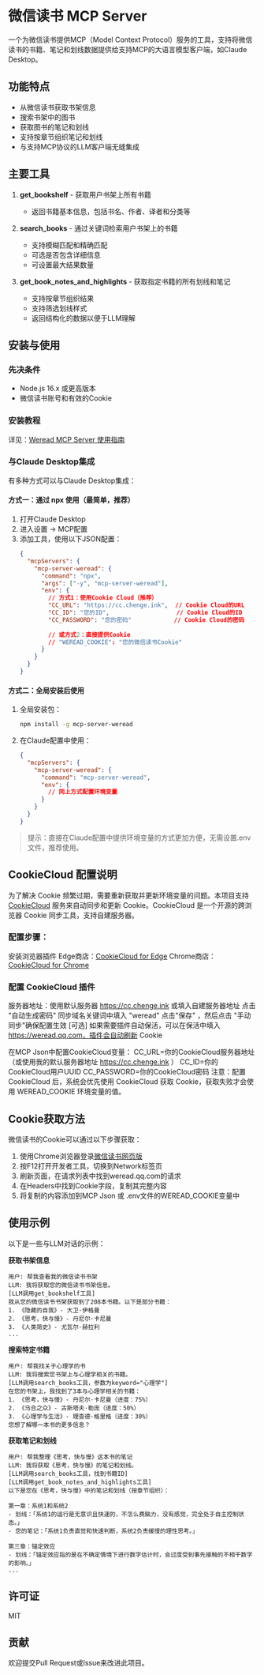 # 微信读书 MCP Server

一个为微信读书提供MCP（Model Context Protocol）服务的工具，支持将微信读书的书籍、笔记和划线数据提供给支持MCP的大语言模型客户端，如Claude Desktop。

## 功能特点

- 从微信读书获取书架信息
- 搜索书架中的图书
- 获取图书的笔记和划线
- 支持按章节组织笔记和划线
- 与支持MCP协议的LLM客户端无缝集成

## 主要工具

1. **get_bookshelf** - 获取用户书架上所有书籍
   - 返回书籍基本信息，包括书名、作者、译者和分类等

2. **search_books** - 通过关键词检索用户书架上的书籍
   - 支持模糊匹配和精确匹配
   - 可选是否包含详细信息
   - 可设置最大结果数量

3. **get_book_notes_and_highlights** - 获取指定书籍的所有划线和笔记
   - 支持按章节组织结果
   - 支持筛选划线样式
   - 返回结构化的数据以便于LLM理解

## 安装与使用

### 先决条件

- Node.js 16.x 或更高版本
- 微信读书账号和有效的Cookie

### 安装教程

详见：[Weread MCP Server 使用指南](https://chenge.ink/article/post20250505)

### 与Claude Desktop集成

有多种方式可以与Claude Desktop集成：

#### 方式一：通过 npx 使用（最简单，推荐）
1. 打开Claude Desktop
2. 进入设置 -> MCP配置
3. 添加工具，使用以下JSON配置：
   ```json
   {
     "mcpServers": {
       "mcp-server-weread": {
         "command": "npx",
         "args": ["-y", "mcp-server-weread"],
         "env": {
           // 方式1：使用Cookie Cloud（推荐）
           "CC_URL": "https://cc.chenge.ink",  // Cookie Cloud的URL
           "CC_ID": "您的ID",                   // Cookie Cloud的ID
           "CC_PASSWORD": "您的密码"            // Cookie Cloud的密码
           
           // 或方式2：直接提供Cookie
           // "WEREAD_COOKIE": "您的微信读书Cookie"
         }
       }
     }
   }
   ```

#### 方式二：全局安装后使用

1. 全局安装包：
   ```bash
   npm install -g mcp-server-weread
   ```

2. 在Claude配置中使用：
   ```json
   {
     "mcpServers": {
       "mcp-server-weread": {
         "command": "mcp-server-weread",
         "env": {
           // 同上方式配置环境变量
         }
       }
     }
   }
   ```

> 提示：直接在Claude配置中提供环境变量的方式更加方便，无需设置.env文件，推荐使用。

## CookieCloud 配置说明
为了解决 Cookie 频繁过期，需要重新获取并更新环境变量的问题。本项目支持 [CookieCloud](https://github.com/easychen/CookieCloud) 服务来自动同步和更新 Cookie。CookieCloud 是一个开源的跨浏览器 Cookie 同步工具，支持自建服务器。

### 配置步骤：
安装浏览器插件
Edge商店：[CookieCloud for Edge](https://microsoftedge.microsoft.com/addons/detail/cookiecloud/bffenpfpjikaeocaihdonmgnjjdpjkeo)
Chrome商店：[CookieCloud for Chrome](https://chromewebstore.google.com/detail/cookiecloud/ffjiejobkoibkjlhjnlgmcnnigeelbdl)

### 配置 CookieCloud 插件
服务器地址：使用默认服务器 https://cc.chenge.ink 或填入自建服务器地址
点击 "自动生成密码"
同步域名关键词中填入 "weread"
点击"保存" ，然后点击 "手动同步"确保配置生效
[可选] 如果需要插件自动保活，可以在保活中填入 https://weread.qq.com，插件会自动刷新 Cookie

在MCP Json中配置CookieCloud变量：
CC_URL=你的CookieCloud服务器地址 （或使用我的默认服务器地址 https://cc.chenge.ink ）
CC_ID=你的CookieCloud用户UUID
CC_PASSWORD=你的CookieCloud密码
注意：配置 CookieCloud 后，系统会优先使用 CookieCloud 获取 Cookie，获取失败才会使用 WEREAD_COOKIE 环境变量的值。

## Cookie获取方法
微信读书的Cookie可以通过以下步骤获取：
1. 使用Chrome浏览器登录[微信读书网页版](https://weread.qq.com/)
2. 按F12打开开发者工具，切换到Network标签页
3. 刷新页面，在请求列表中找到weread.qq.com的请求
4. 在Headers中找到Cookie字段，复制其完整内容
5. 将复制的内容添加到MCP Json 或 .env文件的WEREAD_COOKIE变量中

## 使用示例
以下是一些与LLM对话的示例：

**获取书架信息**
```
用户: 帮我查看我的微信读书书架
LLM: 我将获取您的微信读书书架信息。
[LLM调用get_bookshelf工具]
我从您的微信读书书架获取到了208本书籍。以下是部分书籍：
1. 《隐藏的自我》- 大卫·伊格曼
2. 《思考，快与慢》- 丹尼尔·卡尼曼
3. 《人类简史》- 尤瓦尔·赫拉利
...
```

**搜索特定书籍**
```
用户: 帮我找关于心理学的书
LLM: 我将搜索您书架上与心理学相关的书籍。
[LLM调用search_books工具，参数为keyword="心理学"]
在您的书架上，我找到了3本与心理学相关的书籍：
1. 《思考，快与慢》- 丹尼尔·卡尼曼（进度：75%）
2. 《乌合之众》- 古斯塔夫·勒庞（进度：50%）
3. 《心理学与生活》- 理查德·格里格（进度：30%）
您想了解哪一本书的更多信息？
```

**获取笔记和划线**
```
用户: 帮我整理《思考，快与慢》这本书的笔记
LLM: 我将获取《思考，快与慢》的笔记和划线。
[LLM调用search_books工具，找到书籍ID]
[LLM调用get_book_notes_and_highlights工具]
以下是您在《思考，快与慢》中的笔记和划线（按章节组织）：

第一章：系统1和系统2
- 划线：「系统1的运行是无意识且快速的，不怎么费脑力，没有感觉，完全处于自主控制状态。」
- 您的笔记：「系统1负责直觉和快速判断，系统2负责缓慢的理性思考。」

第三章：锚定效应
- 划线：「锚定效应指的是在不确定情境下进行数字估计时，会过度受到事先接触的不相干数字的影响。」
...
```

## 许可证

MIT

## 贡献

欢迎提交Pull Request或Issue来改进此项目。
